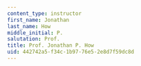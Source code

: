```yaml
---
content_type: instructor
first_name: Jonathan
last_name: How
middle_initial: P.
salutation: Prof.
title: Prof. Jonathan P. How
uid: 442742a5-f34c-1b97-76e5-2e8d7f59dc8d
---
```

